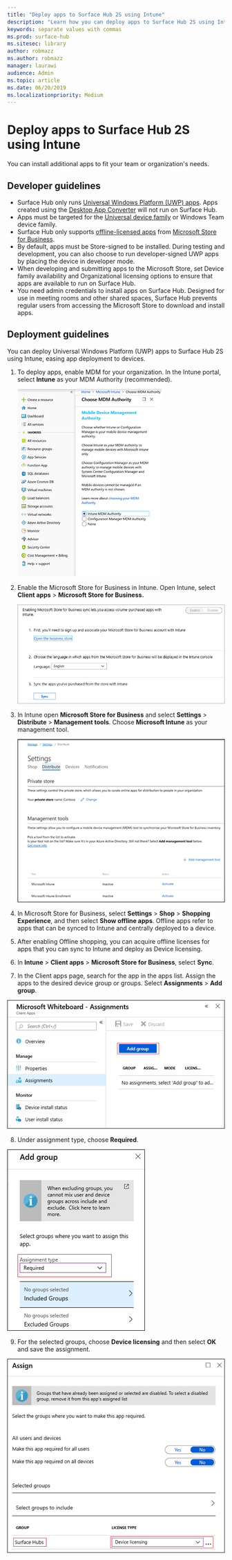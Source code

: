 ```yaml
---
title: "Deploy apps to Surface Hub 2S using Intune"
description: "Learn how you can deploy apps to Surface Hub 2S using Intune."
keywords: separate values with commas
ms.prod: surface-hub
ms.sitesec: library
author: robmazz
ms.author: robmazz
manager: laurawi
audience: Admin
ms.topic: article
ms.date: 06/20/2019
ms.localizationpriority: Medium
---
```


# Deploy apps to Surface Hub 2S using Intune

You can install additional apps to fit your team or organization's needs.

## Developer guidelines

- Surface Hub only runs [Universal Windows Platform (UWP) apps](https://msdn.microsoft.com/windows/uwp/get-started/whats-a-uwp). Apps created using the [Desktop App Converter](https://docs.microsoft.com/windows/uwp/porting/desktop-to-uwp-run-desktop-app-converter) will not run on Surface Hub.
- Apps must be targeted for the [Universal device family](https://msdn.microsoft.com/library/windows/apps/dn894631) or Windows Team device family.
- Surface Hub only supports [offline-licensed apps](https://docs.microsoft.com/microsoft-store/distribute-offline-apps) from [Microsoft Store for Business](https://businessstore.microsoft.com/store).
- By default, apps must be Store-signed to be installed. During testing and development, you can also choose to run developer-signed UWP apps by placing the device in developer mode.
- When developing and submitting apps to the Microsoft Store, set Device family availability and Organizational licensing options to ensure that apps are available to run on Surface Hub.
- You need admin credentials to install apps on Surface Hub. Designed for use in meeting rooms and other shared spaces, Surface Hub prevents regular users from accessing the Microsoft Store to download and install apps.

## Deployment guidelines

You can deploy Universal Windows Platform (UWP) apps to Surface Hub 2S using Intune, easing app deployment to devices.

1. To deploy apps, enable MDM for your organization. In the Intune portal, select **Intune** as your MDM Authority (recommended). <br>

    ![Choose MDM authority](images/sh2-set-intune5.png)

2. Enable the Microsoft Store for Business in Intune. Open Intune, select **Client apps** > **Microsoft Store for Business.** <br>

    ![Enable Store for Business](images/sh2-deploy-apps-sync.png)

3. In Intune open **Microsoft Store for Business** and select **Settings** > **Distribute** > **Management tools**. Choose **Microsoft Intune** as your management tool. <br>

    ![Add Intune as your management tool](images/sh2-set-intune8.png)

4. In Microsoft Store for Business, select **Settings** > **Shop** > **Shopping Experience**, and then select **Show offline apps**. Offline apps refer to apps that can be synced to Intune and centrally deployed to a device.
5. After enabling Offline shopping, you can acquire offline licenses for apps that you can sync to Intune and deploy as Device licensing.
6. In **Intune** > **Client apps** > **Microsoft Store for Business**, select **Sync**.
7. In the Client apps page, search for the app in the apps list. Assign the apps to the desired device group or groups. Select **Assignments** > **Add group**. <br>

![*Assigning apps to groups *](images/sh2-assign-group.png) <br>

8. Under assignment type, choose **Required**. <br>

![*Assigning apps to groups *](images/sh2-add-group.png) <br>

9. For the selected groups, choose **Device licensing** and then select **OK** and save the assignment. <br>
 
![*Assigning apps to groups *](images/sh2-apps-assign.png)
